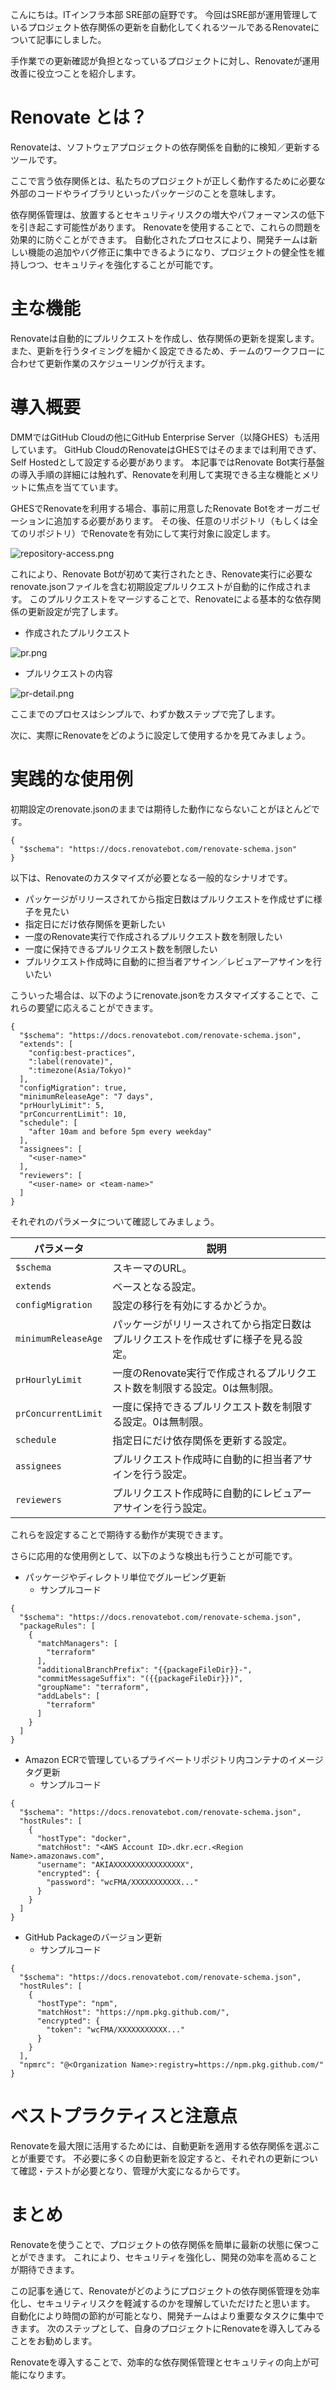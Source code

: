 こんにちは。ITインフラ本部 SRE部の庭野です。
今回はSRE部が運用管理しているプロジェクト依存関係の更新を自動化してくれるツールであるRenovateについて記事にしました。

手作業での更新確認が負担となっているプロジェクトに対し、Renovateが運用改善に役立つことを紹介します。

# Renovate とは？
Renovateは、ソフトウェアプロジェクトの依存関係を自動的に検知／更新するツールです。

ここで言う依存関係とは、私たちのプロジェクトが正しく動作するために必要な外部のコードやライブラリといったパッケージのことを意味します。

依存関係管理は、放置するとセキュリティリスクの増大やパフォーマンスの低下を引き起こす可能性があります。
Renovateを使用することで、これらの問題を効果的に防ぐことができます。
自動化されたプロセスにより、開発チームは新しい機能の追加やバグ修正に集中できるようになり、プロジェクトの健全性を維持しつつ、セキュリティを強化することが可能です。

# 主な機能
Renovateは自動的にプルリクエストを作成し、依存関係の更新を提案します。
また、更新を行うタイミングを細かく設定できるため、チームのワークフローに合わせて更新作業のスケジューリングが行えます。

# 導入概要
DMMではGitHub Cloudの他にGitHub Enterprise Server（以降GHES）も活用しています。
GitHub CloudのRenovateはGHESではそのままでは利用できず、Self Hostedとして設定する必要があります。
本記事ではRenovate Bot実行基盤の導入手順の詳細には触れず、Renovateを利用して実現できる主な機能とメリットに焦点を当てています。

GHESでRenovateを利用する場合、事前に用意したRenovate Botをオーガニゼーションに追加する必要があります。
その後、任意のリポジトリ（もしくは全てのリポジトリ）でRenovateを有効にして実行対象に設定します。

![repository-access.png](repository-access.png)

これにより、Renovate Botが初めて実行されたとき、Renovate実行に必要なrenovate.jsonファイルを含む初期設定プルリクエストが自動的に作成されます。
このプルリクエストをマージすることで、Renovateによる基本的な依存関係の更新設定が完了します。

* 作成されたプルリクエスト

![pr.png](pr.png)

* プルリクエストの内容

![pr-detail.png](pr-detail.png)

ここまでのプロセスはシンプルで、わずか数ステップで完了します。

次に、実際にRenovateをどのように設定して使用するかを見てみましょう。

# 実践的な使用例
初期設定のrenovate.jsonのままでは期待した動作にならないことがほとんどです。

```
{
  "$schema": "https://docs.renovatebot.com/renovate-schema.json"
}
```

以下は、Renovateのカスタマイズが必要となる一般的なシナリオです。

- パッケージがリリースされてから指定日数はプルリクエストを作成せずに様子を見たい
- 指定日にだけ依存関係を更新したい
- 一度のRenovate実行で作成されるプルリクエスト数を制限したい
- 一度に保持できるプルリクエスト数を制限したい
- プルリクエスト作成時に自動的に担当者アサイン／レビュアーアサインを行いたい

こういった場合は、以下のようにrenovate.jsonをカスタマイズすることで、これらの要望に応えることができます。

```
{
  "$schema": "https://docs.renovatebot.com/renovate-schema.json",
  "extends": [
    "config:best-practices",
    ":label(renovate)",
    ":timezone(Asia/Tokyo)"
  ],
  "configMigration": true,
  "minimumReleaseAge": "7 days",
  "prHourlyLimit": 5,
  "prConcurrentLimit": 10,
  "schedule": [
    "after 10am and before 5pm every weekday"
  ],
  "assignees": [
    "<user-name>"
  ],
  "reviewers": [
    "<user-name> or <team-name>"
  ]
}
```

それぞれのパラメータについて確認してみましょう。

| パラメータ | 説明 |
| --- | --- |
| `$schema` | スキーマのURL。 |
| `extends` | ベースとなる設定。 |
| `configMigration` | 設定の移行を有効にするかどうか。 |
| `minimumReleaseAge` | パッケージがリリースされてから指定日数はプルリクエストを作成せずに様子を見る設定。 |
| `prHourlyLimit` | 一度のRenovate実行で作成されるプルリクエスト数を制限する設定。0は無制限。 |
| `prConcurrentLimit` | 一度に保持できるプルリクエスト数を制限する設定。0は無制限。 |
| `schedule` | 指定日にだけ依存関係を更新する設定。 |
| `assignees` | プルリクエスト作成時に自動的に担当者アサインを行う設定。 |
| `reviewers` | プルリクエスト作成時に自動的にレビュアーアサインを行う設定。 |

これらを設定することで期待する動作が実現できます。

さらに応用的な使用例として、以下のような検出も行うことが可能です。

- パッケージやディレクトリ単位でグルーピング更新
  - サンプルコード
```
{
  "$schema": "https://docs.renovatebot.com/renovate-schema.json",
  "packageRules": [
    {
      "matchManagers": [
        "terraform"
      ],
      "additionalBranchPrefix": "{{packageFileDir}}-",
      "commitMessageSuffix": "({{packageFileDir}})",
      "groupName": "terraform",
      "addLabels": [
        "terraform"
      ]
    }
  ]
}
```
- Amazon ECRで管理しているプライベートリポジトリ内コンテナのイメージタグ更新
  - サンプルコード
```
{
  "$schema": "https://docs.renovatebot.com/renovate-schema.json",
  "hostRules": [
    {
      "hostType": "docker",
      "matchHost": "<AWS Account ID>.dkr.ecr.<Region Name>.amazonaws.com",
      "username": "AKIAXXXXXXXXXXXXXXXX",
      "encrypted": {
        "password": "wcFMA/XXXXXXXXXXX..."
      }
    }
  ]
}
```
- GitHub Packageのバージョン更新
  - サンプルコード
```
{
  "$schema": "https://docs.renovatebot.com/renovate-schema.json",
  "hostRules": [
    {
      "hostType": "npm",
      "matchHost": "https://npm.pkg.github.com/",
      "encrypted": {
        "token": "wcFMA/XXXXXXXXXXX..."
      }
    }
  ],
  "npmrc": "@<Organization Name>:registry=https://npm.pkg.github.com/"
}
```

# ベストプラクティスと注意点
Renovateを最大限に活用するためには、自動更新を適用する依存関係を選ぶことが重要です。
不必要に多くの自動更新を設定すると、それぞれの更新について確認・テストが必要となり、管理が大変になるからです。

# まとめ
Renovateを使うことで、プロジェクトの依存関係を簡単に最新の状態に保つことができます。
これにより、セキュリティを強化し、開発の効率を高めることが期待できます。

この記事を通じて、Renovateがどのようにプロジェクトの依存関係管理を効率化し、セキュリティリスクを軽減するのかを理解していただけたと思います。
自動化により時間の節約が可能となり、開発チームはより重要なタスクに集中できます。
次のステップとして、自身のプロジェクトにRenovateを導入してみることをお勧めします。

Renovateを導入することで、効率的な依存関係管理とセキュリティの向上が可能になります。
